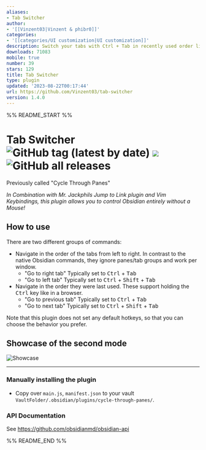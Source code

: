 ```yaml
---
aliases:
- Tab Switcher
author:
- '[[Vinzent03|Vinzent & phibr0]]'
categories:
- '[[categories/UI customization|UI customization]]'
description: Switch your tabs with Ctrl + Tab in recently used order like in a browser.
downloads: 71083
mobile: true
number: 39
stars: 129
title: Tab Switcher
type: plugin
updated: '2023-08-22T00:17:44'
url: https://github.com/Vinzent03/tab-switcher
version: 1.4.0
---
```


%% README_START %%

# Tab Switcher ![GitHub tag (latest by date)](https://img.shields.io/github/v/tag/Vinzent03/tab-switcher) ![](https://tokei.rs/b1/github/Vinzent03/tab-switcher) ![GitHub all releases](https://img.shields.io/github/downloads/Vinzent03/tab-switcher/total)

Previously called "Cycle Through Panes"

_In Combination with Mr. Jackphils Jump to Link plugin and Vim Keybindings, this plugin allows you to control Obsidian entirely without a Mouse!_

## How to use

There are two different groups of commands:

- Navigate in the order of the tabs from left to right. In contrast to the native Obsidian commands, they ignore panes/tab groups and work per window.
  - "Go to right tab" Typically set to <kbd>Ctrl</kbd> + <kbd>Tab</kbd>
  - "Go to left tab" Typically set to <kbd>Ctrl</kbd> + <kbd>Shift</kbd> + <kbd>Tab</kbd>
- Navigate in the order they were last used. These support holding the <kbd>Ctrl</kbd> key like in a browser.
  - "Go to previous tab" Typically set to <kbd>Ctrl</kbd> + <kbd>Tab</kbd>
  - "Go to next tab" Typically set to <kbd>Ctrl</kbd> + <kbd>Shift</kbd> + <kbd>Tab</kbd>

Note that this plugin does not set any default hotkeys, so that you can choose the behavior you prefer.

## Showcase of the second mode

![Showcase](https://raw.githubusercontent.com/Vinzent03/tab-switcher/master/showcase.gif)

---

### Manually installing the plugin

- Copy over `main.js`, `manifest.json` to your vault `VaultFolder/.obsidian/plugins/cycle-through-panes/`.

### API Documentation

See https://github.com/obsidianmd/obsidian-api


%% README_END %%